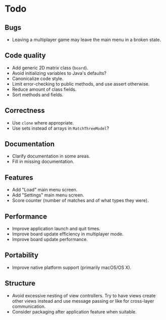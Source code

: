 # Todo #
## Bugs ##
+ Leaving a multiplayer game may leave the main menu in a broken state.

## Code quality ##
+ Add generic 2D matrix class (`board`).
+ Avoid initializing variables to Java's defaults?
+ Canonicalize code style.
+ Limit error-checking to public methods, and use assert otherwise.
+ Reduce amount of class fields.
+ Sort methods and fields.

## Correctness ##
+ Use `clone` where appropriate.
+ Use sets instead of arrays in `MatchThreeModel`?

## Documentation ##
+ Clarify documentation in some areas.
+ Fill in missing documentation.

## Features ##
+ Add "Load" main menu screen.
+ Add "Settings" main menu screen.
+ Score counter (number of matches and of what types they were).

## Performance ##
+ Improve application launch and quit times.
+ Improve board update efficiency in multiplayer mode.
+ Improve board update performance.

## Portability ##
+ Improve native platform support (primarily macOS/OS X).

## Structure ##
+ Avoid excessive nesting of view controllers. Try to have views create other
  views instead and use message passing or like for cross-layer communication.
+ Consider packaging after application feature when suitable.
